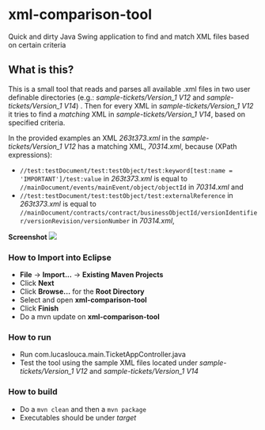 # xml-comparison-tool
Quick and dirty Java Swing application to find and match XML files based on certain criteria

## What is this?
This is a small tool that reads and parses all available .xml files in two user definable directories (e.g.: *sample-tickets/Version_1 V12* and *sample-tickets/Version_1 V14*) . Then
for every XML in *sample-tickets/Version_1 V12* it tries to find a *matching* XML in *sample-tickets/Version_1 V14*, based on specified criteria.

In the provided examples an XML *263t373.xml* in the *sample-tickets/Version_1 V12* has a matching XML, *70314.xml*, because (XPath expressions):
* `//test:testDocument/test:testObject/test:keyword[test:name = 'IMPORTANT']/test:value` in *263t373.xml* is equal to `//mainDocument/events/mainEvent/object/objectId` in *70314.xml* and
* `//test:testDocument/test:testObject/test:externalReference` in *263t373.xml* is equal to `//mainDocument/contracts/contract/businessObjectId/versionIdentifier/versionRevision/versionNumber` in *70314.xml*,

**Screenshot**
<img src="https://cloud.githubusercontent.com/assets/10542894/7710125/109d3990-fe62-11e4-97a1-3c1070a88e61.png"/>

### How to Import into Eclipse
* **File** -> **Import...** -> **Existing Maven Projects**
* Click **Next**
* Click **Browse...** for the **Root Directory**
* Select and open **xml-comparison-tool**
* Click **Finish**
* Do a mvn update on **xml-comparison-tool**

### How to run
* Run com.lucaslouca.main.TicketAppController.java
* Test the tool using the sample XML files located under *sample-tickets/Version_1 V12* and *sample-tickets/Version_1 V14*

### How to build
* Do a `mvn clean` and then a `mvn package`
* Executables should be under *target*
